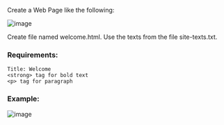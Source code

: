 Create a Web Page like the following:

![image](https://github.com/nsinorov/SoftUniMainPath/assets/45227327/5c5c1a85-924a-4022-b3af-2d4e0e1b1474)

Create file named welcome.html. Use the texts from the file site-texts.txt.

### Requirements:

    Title: Welcome
    <strong> tag for bold text
    <p> tag for paragraph

### Example: 

![image](https://github.com/nsinorov/SoftUniMainPath/assets/45227327/2d715872-2d21-4d4c-9d1d-0eecda460b4a)
